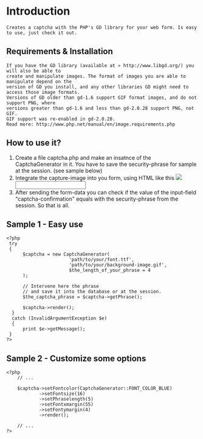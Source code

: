 Introduction
============

    Creates a captcha with the PHP's GD library for your web form. Is easy to use, just check it out.

Requirements & Installation
---------------------------

    If you have the GD library (available at » http://www.libgd.org/) you will also be able to
    create and manipulate images. The format of images you are able to manipulate depend on the
    version of GD you install, and any other libraries GD might need to access those image formats.
    Versions of GD older than gd-1.6 support GIF format images, and do not support PNG, where
    versions greater than gd-1.6 and less than gd-2.0.28 support PNG, not GIF.
    GIF support was re-enabled in gd-2.0.28.
    Read more: http://www.php.net/manual/en/image.requirements.php


How to use it?
--------------
1. Create a file captcha.php and make an insatnce of the CaptchaGenerator in it. You have to save the security-phrase for sample at the session. (see sample below) 
2. Integrate the capture-image into you form, using HTML like this <code><img src="captcha.php" border="0" /> <input  type="text" name="captcha-confirmation" value="" /></code>
3. After sending the form-data you can check if the value of the input-field "captcha-confirmation" equals with the security-phrase from the session. So that is all.


Sample 1 - Easy use
----------------------------------------------------------

    <?php
     try
     {
          $captcha = new CaptchaGenerator(
                           'path/to/your/font.ttf',
                           'path/to/your/background-image.gif',
                           $the_length_of_your_phrase = 4
          );

          // Intervene here the phrase
          // and save it into the database or at the session.
          $the_captcha_phrase = $captcha->getPhrase();

          $captcha->render();
      }
      catch (InvalidArgumentException $e)
      {
          print $e->getMessage();
     }
    ?>


Sample 2 - Customize some options
----------------------------------------------------------

    <?php
        // ...

        $captcha->setFontcolor(CaptchaGenerator::FONT_COLOR_BLUE)
                ->setFontsize(16)
                ->setPhraselength(5)
                ->setFontxmargin(55)
                ->setFontymargin(4)
                ->render();

        // ...
    ?>